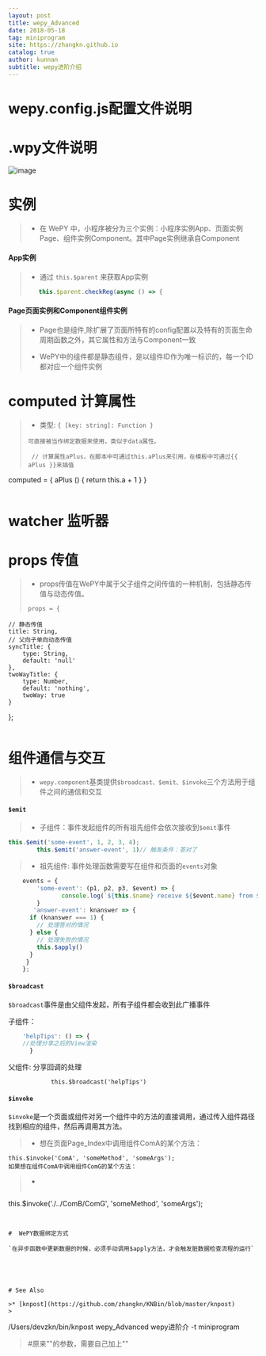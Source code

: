 ```yaml
---
layout: post
title: wepy_Advanced
date: 2018-05-18
tag: miniprogram
site: https://zhangkn.github.io
catalog: true
author: kunnan
subtitle: wepy进阶介绍
---
```




# wepy.config.js配置文件说明


# .wpy文件说明


![image](http://wx4.sinaimg.cn/large/006tBeITgy1frfhcfcrktj30fb08c3zg.jpg)


# 实例

>* 在 WePY 中，小程序被分为三个实例：小程序实例App、页面实例Page、组件实例Component。其中Page实例继承自Component
><script src="https://gist.github.com/zhangkn/eed586903cacb5997ab01e62f6b565ba.js"></script>
>
>

#### App实例

>* 通过 `this.$parent` 来获取App实例
>```js
>    this.$parent.checkReg(async () => {
>```
>


#### Page页面实例和Component组件实例

>* Page也是组件,除扩展了页面所特有的config配置以及特有的页面生命周期函数之外，其它属性和方法与Component一致
><script src="https://gist.github.com/zhangkn/be250f3911cd81c8532197091a3ef100.js"></script>
>
>* WePY中的组件都是静态组件，是以组件ID作为唯一标识的，每一个ID都对应一个组件实例
>
>

# computed 计算属性

>* 类型: `{ [key: string]: Function }`
>```
>可直接被当作绑定数据来使用，类似于data属性。
>```
>```
>  // 计算属性aPlus，在脚本中可通过this.aPlus来引用，在模板中可通过{{ aPlus }}来插值
  computed = {
      aPlus () {
          return this.a + 1
      }
  }
>```
>

# watcher 监听器



# props 传值

>* props传值在WePY中属于父子组件之间传值的一种机制，包括静态传值与动态传值。
>```js
>props = {
    // 静态传值
    title: String,
    // 父向子单向动态传值
    syncTitle: {
        type: String,
        default: 'null'
    },
    twoWayTitle: {
        type: Number,
        default: 'nothing',
        twoWay: true
    }
};
>```


# 组件通信与交互


>* `wepy.component`基类提供`$broadcast、$emit、$invoke`三个方法用于组件之间的通信和交互
>

#### `$emit`

>* 子组件：事件发起组件的所有祖先组件会依次接收到`$emit`事件

```js
this.$emit('some-event', 1, 2, 3, 4);
        this.$emit('answer-event', 1)// 触发条件：答对了
```

>* 祖先组件: 事件处理函数需要写在组件和页面的`events`对象

```js
    events = {
        'some-event': (p1, p2, p3, $event) => {
               console.log(`${this.$name} receive ${$event.name} from ${$event.source.$name}`);
        }
       'answer-event': knanswer => {
      if (knanswer === 1) {
        // 处理答对的情况  
      } else {
        // 处理失败的情况
        this.$apply()
      }
     }
    };
```

#### `$broadcast`

`$broadcast`事件是由父组件发起，所有子组件都会收到此广播事件

子组件： 
```js
    'helpTips': () => {
    //处理分享之后的View渲染
      }
```
父组件: 分享回调的处理

```
            this.$broadcast('helpTips')
```




#### `$invoke`

`$invoke`是一个页面或组件对另一个组件中的方法的直接调用，通过传入组件路径找到相应的组件，然后再调用其方法。


>* 想在页面Page_Index中调用组件ComA的某个方法：
```
this.$invoke('ComA', 'someMethod', 'someArgs');
如果想在组件ComA中调用组件ComG的某个方法：
```
>* 
>```
this.$invoke('./../ComB/ComG', 'someMethod', 'someArgs');
```


#  WePY数据绑定方式

`在异步函数中更新数据的时候，必须手动调用$apply方法，才会触发脏数据检查流程的运行`





# See Also 

>* [knpost](https://github.com/zhangkn/KNBin/blob/master/knpost) 
>
```
/Users/devzkn/bin/knpost wepy_Advanced wepy进阶介 -t miniprogram
> #原来""的参数，需要自己加上""
```

